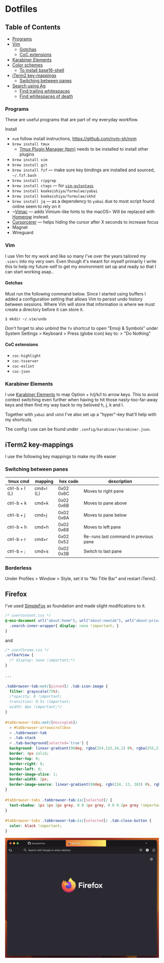 Dotfiles
========================

## Table of Contents
* [Programs](#programs)
* [Vim](#vim)
  * [Gotchas](#gotchas)
  * [CoC extensions](#coc-extensions)
* [Karabiner Elements](#karabiner-elements)
* [Color schemes](#color-schemes)
  * [To install base16-shell](#to-install-base16-shell)
* [iTerm2 key-mappings](#iterm2-key-mappings)
  * [Switching between panes](#switching-between-panes)
* [Search using Ag](#search-using-ag)
  * [Find trailing whitespaces](#find-trailing-whitespaces)
  * [Find whitespaces of death](#find-whitespaces-of-death)


### Programs

These are useful programs that are part of my everyday workflow.

Install
- `nvm` follow install instructions, https://github.com/nvm-sh/nvm
- `brew install tmux`
  - [Tmux Plugin Manager (tpm)](https://github.com/tmux-plugins/tpm) needs to be installed to install other plugins
- `brew install vim`
- `brew install git`
- `brew install fzf` &mdash; make sure key bindings are installed and sourced, `~/.fzf.bash`
- `brew install ripgrep`
- `brew install ctags` &mdash; for [`vim-gutentags`](https://github.com/ludovicchabant/vim-gutentags)
- `brew install koekeishiya/formulae/yabai`
- `brew install koekeishiya/formulae/skhd`
- `brew install jq` &mdash; as a dependency to `yabai` due to most script found online seem to rely on it
- ~[Vimac](https://vimacapp.com/) &mdash; adds Vimium-like hints to the macOS~ Will be replaced with [Homerow](https://www.homerow.app/) instead.
- [Cursorcerer](http://doomlaser.com/cursorcerer-hide-your-cursor-at-will/) &mdash; helps hiding the cursor after X seconds to increase focus
- Magnet
- Wireguard

### Vim

I use Vim for my work and like so many I've over the years tailored my `.vimrc` into my very own. Even though it's meant for myself primarily I write this to help my future-self to get my environment set up and ready so that I can start working asap..

#### Gotchas

Must run the following command below. Since I started using buffers I added a configuration setting that allows Vim to persist undo history between sessions. Where Vim will store that information is where we must create a directory before it can store it.

```
$ mkdir ~/.vim/undo
```

Don't forget to also unbind the `fn` shortcut to open "Emoji & Symbols" under
System Settings > Keyboard > Press (globe icon) key to: > "Do Nothing"

#### CoC extensions

- `coc-highlight`
- `coc-tsserver`
- `coc-eslint`
- `coc-json`

### Karabiner Elements

I use [Karabiner Elements](https://github.com/tekezo/Karabiner-Elements) to map
Option + h/j/k/l to arrow keys. This to avoid context switching even further
when having to hit those nasty-too-far-away keys and then find my way back to my
beloved h, j, k and l.

Together with `yabai` and `skhd` I've also set up a "hyper"-key that'll help
with my shortcuts.

The config I use can be found under `.config/karabiner/karabiner.json`.

## iTerm2 key-mappings

I use the following key mappings to make my life easier

### Switching between panes

| tmux cmd | mapping | hex code | description |
|----------------|---------|-------|------|
| ctrl-b + l (L) | cmd+l (L) | 0x02 0x6C | Moves to right pane |
| ctrl-b + k     | cmd+k     | 0x02 0x6B | Moves to pane above |
| ctrl-b + j     | cmd+j     | 0x02 0x6A | Moves to pane below |
| ctrl-b + h     | cmd+h     | 0x02 0x68 | Moves to left pane |
| ctrl-b + r     | cmd+r     | 0x02 0x52 | Re-runs last command in previous pane |
| ctrl-b + ;     | cmd+s     | 0x02 0x3B | Switch to last pane |

### Borderless

Under Profiles > Window > Style, set it to "No Title Bar" and restart iTerm2.

## Firefox

I've used [SimpleFox](https://github.com/migueravila/SimpleFox) as foundation and made slight modifications to it.

```css
/* userContent.css */
@-moz-document url("about:home"), url("about:newtab"), url("about:privatebrowsing"){
  .search-inner-wrapper{ display: none !important; }
}
```

and

```css
/* userChrome.css */
.urlbarView {
  /* display: none !important;*/
}

...

.tabbrowser-tab:not([pinned]) .tab-icon-image {
  filter: grayscale(75%);
  /*opacity: 0 !important;
  transition: 0.5s !important;
  width: 0px !important;*/
}

#tabbrowser-tabs:not([movingtab])
  > #tabbrowser-arrowscrollbox
  > .tabbrowser-tab
  > .tab-stack
  > .tab-background[selected='true'] {
  background: linear-gradient(90deg, rgba(254,115,34,1) 0%, rgba(255,237,74,1) 100%) !important;
  border: 4px solid;
  border-top: 0;
  border-right: 0;
  border-left: 0;
  border-image-slice: 1;
  border-width: 2px;
  border-image-source: linear-gradient(90deg, rgb(224, 13, 103) 0%, rgb(229, 18, 99) 65%, rgb(253, 203, 71) 100%);
}

#tabbrowser-tabs .tabbrowser-tab:is([selected]) {
  text-shadow: 1px 1px 2px grey, 0 0 1px grey, 0 0 0.2px grey !important;
}

#tabbrowser-tabs .tabbrowser-tab:is([selected]) .tab-close-button {
  color: black !important;
}
```

![](./assets/firefox-screenshot.png)
